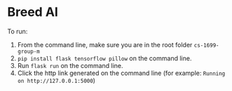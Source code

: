 #
# Breed AI

To run:

1. From the command line, make sure you are in the root folder `cs-1699-group-m`
2. `pip install flask tensorflow pillow`  on the command line.
3. Run `flask run` on the command line. 
4. Click the http link generated on the command line (for example: `Running on http://127.0.0.1:5000`)
 
